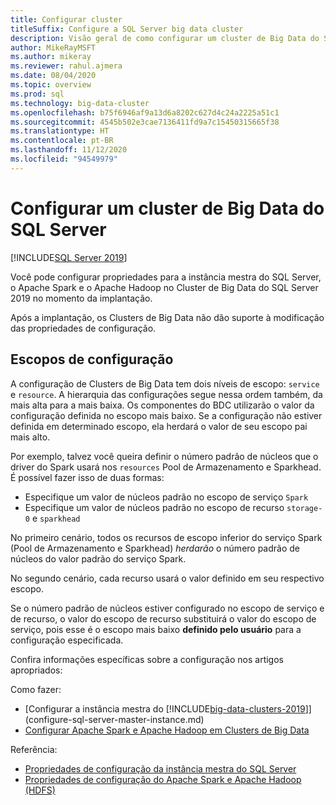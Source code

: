 ```yaml
---
title: Configurar cluster
titleSuffix: Configure a SQL Server big data cluster
description: Visão geral de como configurar um cluster de Big Data do SQL Server
author: MikeRayMSFT
ms.author: mikeray
ms.reviewer: rahul.ajmera
ms.date: 08/04/2020
ms.topic: overview
ms.prod: sql
ms.technology: big-data-cluster
ms.openlocfilehash: b75f6946af9a13d6a8202c627d4c24a2225a51c1
ms.sourcegitcommit: 4545b502e3cae7136411fd9a7c15450315665f38
ms.translationtype: HT
ms.contentlocale: pt-BR
ms.lasthandoff: 11/12/2020
ms.locfileid: "94549979"
---
```

# <a name="configure-a-sql-server-big-data-cluster"></a>Configurar um cluster de Big Data do SQL Server

[!INCLUDE[SQL Server 2019](../includes/applies-to-version/sqlserver2019.md)]

Você pode configurar propriedades para a instância mestra do SQL Server, o Apache Spark e o Apache Hadoop no Cluster de Big Data do SQL Server 2019 no momento da implantação.

Após a implantação, os Clusters de Big Data não dão suporte à modificação das propriedades de configuração.

## <a name="configuration-scopes"></a>Escopos de configuração
A configuração de Clusters de Big Data tem dois níveis de escopo: `service` e `resource`. A hierarquia das configurações segue nessa ordem também, da mais alta para a mais baixa. Os componentes do BDC utilizarão o valor da configuração definida no escopo mais baixo. Se a configuração não estiver definida em determinado escopo, ela herdará o valor de seu escopo pai mais alto.

Por exemplo, talvez você queira definir o número padrão de núcleos que o driver do Spark usará nos `resources` Pool de Armazenamento e Sparkhead. É possível fazer isso de duas formas: 
- Especifique um valor de núcleos padrão no escopo de serviço `Spark`  
- Especifique um valor de núcleos padrão no escopo de recurso `storage-0` e `sparkhead`

No primeiro cenário, todos os recursos de escopo inferior do serviço Spark (Pool de Armazenamento e Sparkhead) *herdarão* o número padrão de núcleos do valor padrão do serviço Spark.

No segundo cenário, cada recurso usará o valor definido em seu respectivo escopo.

Se o número padrão de núcleos estiver configurado no escopo de serviço e de recurso, o valor do escopo de recurso substituirá o valor do escopo de serviço, pois esse é o escopo mais baixo **definido pelo usuário** para a configuração especificada.

Confira informações específicas sobre a configuração nos artigos apropriados:

Como fazer: 
- [Configurar a instância mestra do [!INCLUDE[big-data-clusters-2019](../includes/ssbigdataclusters-ss-nover.md)]](configure-sql-server-master-instance.md)
- [Configurar Apache Spark e Apache Hadoop em Clusters de Big Data](configure-spark-hdfs.md)

Referência: 
- [Propriedades de configuração da instância mestra do SQL Server](reference-config-master-instance.md)
- [Propriedades de configuração do Apache Spark e Apache Hadoop (HDFS)](reference-config-spark-hadoop.md)
